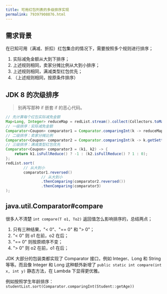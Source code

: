 ```yaml
---
title: 可用红包列表的多级排序实现
permalink: 79397908876.html
---
```


## 需求背景

在已知可用（满减、折扣）红包集合的情况下，需要按照多个规则进行排序；

1. 实际减免金额从大到下排序；
2. 上述规则相同，卖家分摊比例从大到小排序；
3. 上述规则相同，满减类型红包优先；
4. （上述规则相同，按原条件排序）

## JDK 8 的次级排序

> 别再写那种 if 嵌套 if 的恶心代码。

```java
// 先计算每个红包实际减免金额
Map<Long, Integer> reduceMap = redList.stream().collect(Collectors.toMap(Coupon::getId, item -> getReducePrice(item, nowPrice)));
// 一级排序：实际减免金额
Comparator<Coupon> comparator1 = Comparator.comparingInt(k -> reduceMap.get(k.getId()));
// 二级排序：卖家分摊比例
Comparator<Coupon> comparator2 = Comparator.comparingInt(k -> k.getSettle().getSeller());
// 三级排序：满减类型红包优先
Comparator<Coupon> comparator3 = (k1, k2) -> {
    return k1.isFullReduce() ? -1 : (k2.isFullReduce() ? 1 : 0);
};
redList.sort(
        // 从大到小
        comparator1.reversed()
                // 从大到小
                .thenComparing(comparator2.reversed())
                .thenComparing(comparator3)
);
```

## java.util.Comparator#compare

很多人不清楚 `int compare(T o1, To2)` 返回值怎么影响排序的，总结两点；

1. 只有三种结果，"< 0"、"== 0" 和 "> 0"；
2. "< 0" 则 o1 在前，o2 在后；
3. "== 0" 则按原顺序不变；
4. "> 0" 则 o2 在前，o1 在后；

JDK 大部分的包装类都实现了 Comparator 接口，例如 Integer、Long 和 String 等等。而且像 Integer 和 Long 这种额外新增了 `public static int compare(int x, int y)` 静态方法，在 Lambda 下显得更优雅。

例如按照学生年龄排序：`studentList.sort(Comparator.comparingInt(Student::getAge))`
